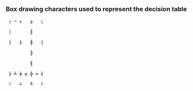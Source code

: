 ### Box drawing characters used to represent the decision table

```
 ┌ ─ ┬   ╥   ┐   
 
 │       ║
 
 ├   ┼   ╫   ┤
 
         ╟
         
         ╢
 
 ╞ ╧ ╪ ╤ ╬ ═ ╡
 
 └   ┴   ╨   ┘
```